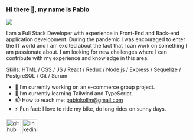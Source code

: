 ### Hi there 👋, my name is Pablo
![](https://raw.githubusercontent.com/PabloK09/PabloK09/main/banner-git.jpg)

I am a Full Stack Developer with experience in Front-End and Back-end application development. During the pandemic I was encouraged to enter the IT world and I am excited about the fact that I can work on something I am passionate about. I am looking for new challenges where I can contribute with my experience and knowledge in this area.

Skills: HTML / CSS / JS / React / Redux / Node.js / Express / Sequelize / PostgreSQL / Git / Scrum 

- 🔭 I’m currently working on an e-commerce group project. 
- 🌱 I’m currently learning Tailwind and TypeScript. 
- 📫 How to reach me: pablokollm@gmail.com 
- ⚡ Fun fact: I love to ride my bike, do long rides on sunny days. 


[<img src='https://cdn.jsdelivr.net/npm/simple-icons@3.0.1/icons/github.svg' alt='github' height='40'>](https://github.com/PabloK09)  [<img src='https://cdn.jsdelivr.net/npm/simple-icons@3.0.1/icons/linkedin.svg' alt='linkedin' height='40'>](https://www.linkedin.com/in/pablo-koll/)  

